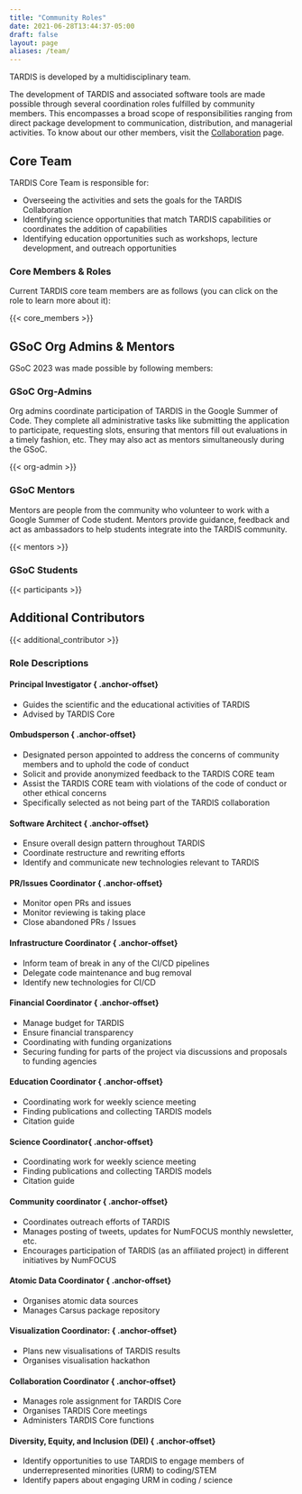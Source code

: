 ```yaml
---
title: "Community Roles"
date: 2021-06-28T13:44:37-05:00
draft: false
layout: page
aliases: /team/
---
```

TARDIS is developed by a multidisciplinary team. 

The development of TARDIS and associated software tools are made 
possible through several coordination roles fulfilled by community 
members. This encompasses a broad scope of responsibilities ranging 
from direct package development to communication, distribution, and 
managerial activities. To know about our other members, visit the 
<a href="../collaboration/">Collaboration</a> page.


## Core Team

TARDIS Core Team is responsible for:
 - Overseeing the activities and sets the goals for the TARDIS Collaboration
 - Identifying science opportunities that match TARDIS capabilities or coordinates the addition of capabilities
 - Identifying education opportunities such as workshops, lecture development, and outreach opportunities

### Core Members & Roles
Current TARDIS core team members are as follows (you can click on the role to learn more about it):

<div class ="picture-grid">
{{< core_members >}}
</div>

## GSoC Org Admins & Mentors

GSoC 2023 was made possible by following members:

### GSoC Org-Admins
Org admins coordinate participation of TARDIS in the Google Summer of Code. They complete all administrative tasks like submitting the application to participate, requesting slots, ensuring that mentors fill out evaluations in a timely fashion, etc. They may also act as mentors simultaneously during the GSoC.
<div class ="picture-grid">
{{< org-admin >}}
</div>


### GSoC Mentors   
Mentors are people from the community who volunteer to work with a Google 
Summer of Code student. Mentors provide guidance, feedback and act as 
ambassadors to help students integrate into the TARDIS community.  
<div class ="picture-grid">
{{< mentors >}}
</div>

### GSoC Students
<div class ="picture-grid">
{{< participants >}}
</div>

## Additional Contributors
<div class ="picture-grid">
{{< additional_contributor >}}
</div>



### Role Descriptions
#### Principal Investigator { .anchor-offset}
 - Guides the scientific and the educational activities of TARDIS
 - Advised by TARDIS Core
#### Ombudsperson { .anchor-offset}
 - Designated person appointed to address the concerns of community members and to uphold the code of conduct
 - Solicit and provide anonymized feedback to the TARDIS CORE team
 - Assist the TARDIS CORE team with violations of the code of conduct or other ethical concerns
 - Specifically selected as not being part of the TARDIS collaboration
#### Software Architect { .anchor-offset}
 - Ensure overall design pattern throughout TARDIS
 - Coordinate restructure and rewriting efforts
 - Identify and communicate new technologies relevant to TARDIS
#### PR/Issues Coordinator { .anchor-offset}
 - Monitor open PRs and issues
 - Monitor reviewing is taking place
 - Close abandoned PRs / Issues
#### Infrastructure Coordinator { .anchor-offset}
 - Inform team of break in any of the CI/CD pipelines
 - Delegate code maintenance and bug removal
 - Identify new technologies for CI/CD
#### Financial Coordinator { .anchor-offset}
 - Manage budget for TARDIS
 - Ensure financial transparency
 - Coordinating with funding organizations
 - Securing funding for parts of the project via discussions and proposals to funding agencies
#### Education Coordinator { .anchor-offset}
 - Coordinating work for weekly science meeting
 - Finding publications and collecting TARDIS models
 - Citation guide
#### Science Coordinator{ .anchor-offset}
 - Coordinating work for weekly science meeting
 - Finding publications and collecting TARDIS models
 - Citation guide
#### Community coordinator { .anchor-offset}
 - Coordinates outreach efforts of TARDIS
 - Manages posting of tweets, updates for NumFOCUS monthly newsletter, etc.
 - Encourages participation of TARDIS (as an affiliated project) in different initiatives by NumFOCUS
#### Atomic Data Coordinator { .anchor-offset}
 - Organises atomic data sources
 - Manages Carsus package repository
#### Visualization Coordinator:  { .anchor-offset}
 - Plans new visualisations of TARDIS results
 - Organises visualisation hackathon
#### Collaboration Coordinator  { .anchor-offset}
 - Manages role assignment for TARDIS Core
 - Organises TARDIS Core meetings
 - Administers TARDIS Core functions
#### Diversity, Equity, and Inclusion (DEI) { .anchor-offset}
 - Identify opportunities to use TARDIS to engage members of underrepresented minorities (URM) to coding/STEM
 - Identify papers about engaging URM in coding / science





